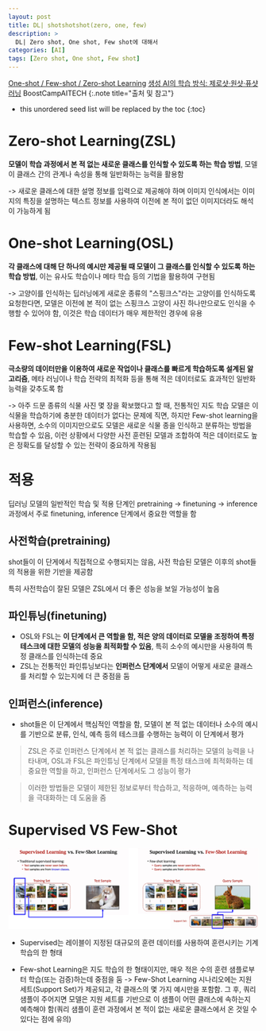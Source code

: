 ```yaml
---
layout: post
title: DL| shotshotshot(zero, one, few)
description: > 
  DL| Zero shot, One shot, Few shot에 대해서
categories: [AI]
tags: [Zero shot, One shot, Few shot]
---
```

[One-shot / Few-shot / Zero-shot Learning](https://velog.io/@nomaday/n-shot-learning)
[생성 AI의 학습 방식: 제로샷·원샷·퓨샷 러닝](https://velog.io/@euisuk-chung/%EC%83%9D%EC%84%B1-AI%EC%9D%98-%ED%95%99%EC%8A%B5-%EB%B0%A9%EC%8B%9D-%EC%A0%9C%EB%A1%9C%EC%83%B7%EC%9B%90%EC%83%B7%ED%93%A8%EC%83%B7-%EB%9F%AC%EB%8B%9D)
BoostCampAITECH
{:.note title="출처 및 참고"}

* this unordered seed list will be replaced by the toc
{:toc}

# Zero-shot Learning(ZSL)
**모델이 학습 과정에서 본 적 없는 새로운 클래스를 인식할 수 있도록 하는 학습 방법**, 모델이 클래스 간의 관계나 속성을 통해 일반화하는 능력을 활용함

-> 새로운 클래스에 대한 설명 정보를 입력으로 제공해야 하며 이미지 인식에서는 이미지의 특징을 설명하는 텍스트 정보를 사용하여 이전에 본 적이 없던 이미지더라도 해석이 가능하게 됨

# One-shot Learning(OSL)
**각 클래스에 대해 단 하나의 예시만 제공될 때 모델이 그 클래스를 인식할 수 있도록 하는 학습 방법**, 이는 유사도 학습이나 메타 학습 등의 기법을 활용하여 구현됨

-> 고양이를 인식하는 딥러닝에게 새로운 종류의 "스핑크스"라는 고양이를 인식하도록 요청한다면, 모델은 이전에 본 적이 없는 스핑크스 고양이 사진 하나만으로도 인식을 수행할 수 있어야 함, 이것은 학습 데이터가 매우 제한적인 경우에 유용

# Few-shot Learning(FSL)
**극소량의 데이터만을 이용하여 새로운 작업이나 클래스를 빠르게 학습하도록 설계된 알고리즘**, 메타 러닝이나 학습 전략의 최적화 등을 통해 적은 데이터로도 효과적인 일반화 능력을 갖추도록 함

-> 아주 드문 종류의 식물 사진 몇 장을 확보했다고 할 때, 전통적인 지도 학습 모델은 이 식물을 학습하기에 충분한 데이터가 없다는 문제에 직면, 하지만 Few-shot learning을 사용하면, 소수의 이미지만으로도 모델은 새로운 식물 종을 인식하고 분류하는 방법을 학습할 수 있음, 이런 상황에서 다양한 사전 훈련된 모델과 조합하여 적은 데이터로도 높은 정확도를 달성할 수 있는 전략이 중요하게 작용됨

# 적용
딥러닝 모델의 일반적인 학습 및 적용 단계인 pretraining -> finetuning -> inference 과정에서 주로 finetuning, inference 단계에서 중요한 역할을 함

## 사전학습(pretraining)
shot들이 이 단게에서 직접적으로 수행되지는 않음, 사전 학습된 모델은 이후의 shot들의 적용을 위한 기반을 제공함

특히 사전학습이 잘된 모델은 ZSL에서 더 좋은 성능을 보일 가능성이 높음

## 파인튜닝(finetuning)
- OSL와 FSL는 **이 단계에서 큰 역할을 함, 적은 양의 데이터로 모델을 조정하여 특정 테스크에 대한 모델의 성능을 최적화할 수 있음**, 특히 소수의 예시만을 사용하여 특정 클래스를 인식하는데 중요
- ZSL는 전통적인 파인튜닝보다는 **인퍼런스 단계에서** 모델이 어떻게 새로운 클래스를 처리할 수 있는지에 더 큰 중점을 둠

## 인퍼런스(inference)
- shot들은 이 단계에서 핵심적인 역할을 함, 모델이 본 적 없는 데이터나 소수의 예시를 기반으로 분류, 인식, 예측 등의 테스크를 수행하는 능력이 이 단계에서 평가

> ZSL은 주로 인퍼런스 단계에서 본 적 없는 클래스를 처리하는 모델의 능력을 나타내며, OSL과 FSL은 파인튜닝 단계에서 모델을 특정 태스크에 최적화하는 데 중요한 역할을 하고, 인퍼런스 단계에서도 그 성능이 평가

> 이러한 방법들은 모델이 제한된 정보로부터 학습하고, 적응하며, 예측하는 능력을 극대화하는 데 도움을 줌

# Supervised VS Few-Shot
![image.png](/assets/img/2025/shot.png)

- Supervised는 레이블이 지정된 대규모의 훈련 데이터를 사용하여 훈련시키는 기계 학습의 한 형태

- Few-shot Learning은 지도 학습의 한 형태이지만, 매우 적은 수의 훈련 샘플로부터 학습(또는 검증)하는데 중점을 둠 -> Few-Shot Learning 시나리오에는 지원 세트(Support Set)가 제공되고, 각 클래스의 몇 가지 예시만을 포함함. 그 후, 쿼리 샘플이 주어지면 모델은 지원 세트를 기반으로 이 샘플이 어떤 클래스에 속하는지 예측해야 함(쿼리 샘플이 훈련 과정에서 본 적이 없는 새로운 클래스에서 온 것일 수 있다는 점에 유의)
